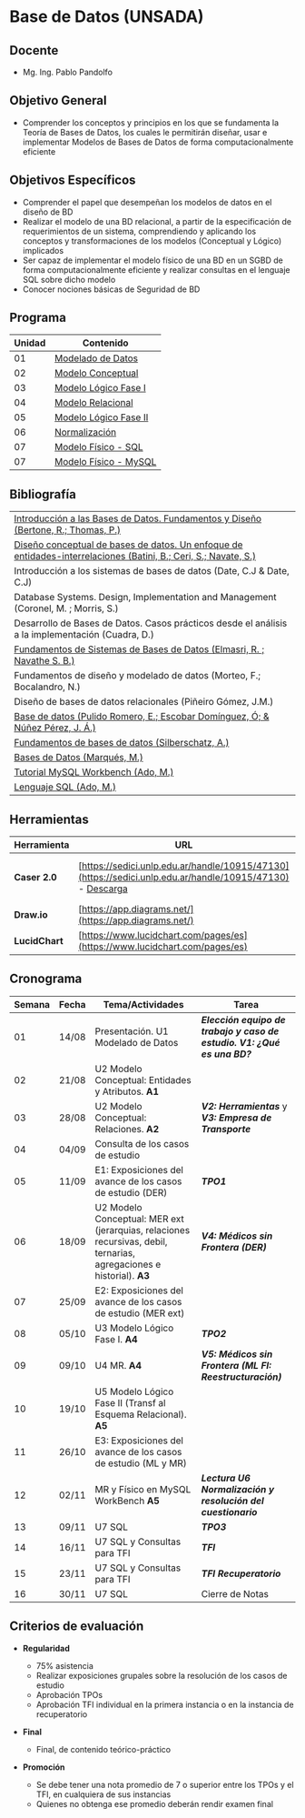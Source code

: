 # Base de Datos (UNSADA)

## Docente

* Mg. Ing. Pablo Pandolfo

## Objetivo General

* Comprender los conceptos y principios en los que se fundamenta la Teoría de Bases de Datos, los cuales le permitirán diseñar, usar e implementar Modelos de Bases de Datos de forma computacionalmente eficiente

## Objetivos Específicos

* Comprender el papel que desempeñan los modelos de datos en el diseño de BD
* Realizar el modelo de una BD relacional, a partir de la especificación de requerimientos de un sistema, comprendiendo y aplicando los conceptos y transformaciones de los modelos (Conceptual y Lógico) implicados
* Ser capaz de implementar el modelo físico de una BD en un SGBD de forma computacionalmente eficiente y realizar consultas en el lenguaje SQL sobre dicho modelo
* Conocer nociones básicas de Seguridad de BD

## Programa

| Unidad | Contenido |
| -- | -- |
| 01 | [Modelado de Datos](doc/C1-modelado-datos-contenido.md)      |
| 02 | [Modelo Conceptual](doc/C2-modelo-conceptual-contenido.md)   |
| 03 | [Modelo Lógico Fase I](doc/C3-modelo-logico-1-contenido.md)  |
| 04 | [Modelo Relacional](doc/C4-modelo-relacional-contenido.md)   |
| 05 | [Modelo Lógico Fase II](doc/C5-modelo-logico-2-contenido.md) |
| 06 | [Normalización](doc/C6-normalizacion-contenido.md)           |
| 07 | [Modelo Físico - SQL](doc/C7-modelo-fisico-sql-contenido.md) |
| 07 | [Modelo Físico - MySQL](doc/C8-modelo-fisico-mysql-contenido.md) |

## Bibliografía

||
| -- |
| [Introducción a las Bases de Datos. Fundamentos y Diseño (Bertone, R.; Thomas, P.)](biblio/introducción-a-las-bases-de-datos-bertone.pdf) |
| [Diseño conceptual de bases de datos. Un enfoque de entidades-interrelaciones (Batini, B.; Ceri, S.; Navate, S.)](biblio/diseño-conceptual-de-bases-de-datos-battini.pdf) |
| Introducción a los sistemas de bases de datos (Date, C.J & Date, C.J) |
| Database Systems. Design, Implementation and Management (Coronel, M. ; Morris, S.) |
| Desarrollo de Bases de Datos. Casos prácticos desde el análisis a la implementación (Cuadra, D.) |
| [Fundamentos de Sistemas de Bases de Datos (Elmasri, R. ; Navathe S. B.)](biblio/fundamentos-de-sistemas-de-bases-de-datos-elmasri-navathe.pdf) |
| Fundamentos de diseño y modelado de datos (Morteo, F.; Bocalandro, N.) |
| Diseño de bases de datos relacionales (Piñeiro Gómez, J.M.) |
| [Base de datos (Pulido Romero, E.; Escobar Domínguez, Ó; & Núñez Pérez, J. Á.)](https://elibro.net/es/lc/unsada/titulos/121283) |
| [Fundamentos de bases de datos (Silberschatz, A.)](biblio/fundamentos-de-bases-de-datos-silberschatz-korth-sudarshan.pdf) |
| [Bases de Datos (Marqués, M.)](biblio/bases-de-datos-mercedes-marquez.pdf) |
| [Tutorial MySQL Workbench (Ado, M.)](biblio/tutorial-mysql-workbench-ado.pdf) |
| [Lenguaje SQL (Ado, M.)](biblio/sql-ado.pdf) |

## Herramientas

| Herramienta | URL | Videos |
| -- | -- | -- |
| **Caser 2.0**  | [https://sedici.unlp.edu.ar/handle/10915/47130](https://sedici.unlp.edu.ar/handle/10915/47130) - [Descarga](https://drive.google.com/file/d/1pe6Xz2ORhuI_f5fnetR-NJSZozUBo0Qj/view) | [Video descarga](https://youtu.be/ZRT2XUGF-aI?si=njwLOP1A0xeVEC-Q) - [Video interface](https://youtu.be/EQcP8tRxxGY?si=Bp4AImVjQNWmjvE6) |
| **Draw.io**    | [https://app.diagrams.net/](https://app.diagrams.net/) | [Video](https://youtu.be/L_1mJ2OR_C8?si=NadO7hlMp1ldztjs) |
| **LucidChart** | [https://www.lucidchart.com/pages/es](https://www.lucidchart.com/pages/es) | [Video](https://www.youtube.com/watch?v=5csQ9Nrn53I) |

## Cronograma

| Semana | Fecha | Tema/Actividades | Tarea |
| -- | -- | -- | -- |
| 01 | 14/08 | Presentación. U1 Modelado de Datos | ***Elección equipo de trabajo y caso de estudio. V1: ¿Qué es una BD?*** |
| 02 | 21/08 | U2 Modelo Conceptual: Entidades y Atributos. **A1** | |
| 03 | 28/08 | U2 Modelo Conceptual: Relaciones. **A2** | ***V2: Herramientas*** y ***V3: Empresa de Transporte*** |
| 04 | 04/09 | Consulta de los casos de estudio |  |
| 05 | 11/09 | E1: Exposiciones del avance de los casos de estudio (DER) | ***TPO1*** |
| 06 | 18/09 | U2 Modelo Conceptual: MER ext (jerarquias, relaciones recursivas, debil, ternarias, agregaciones e historial). **A3** | ***V4: Médicos sin Frontera (DER)*** |
| 07 | 25/09 | E2: Exposiciones del avance de los casos de estudio (MER ext) | |
| 08 | 05/10 | U3 Modelo Lógico Fase I. **A4**  | ***TPO2*** |
| 09 | 09/10 | U4 MR. **A4** | ***V5: Médicos sin Frontera (ML FI: Reestructuración)*** |
| 10 | 19/10 | U5 Modelo Lógico Fase II (Transf al Esquema Relacional). **A5** | |
| 11 | 26/10 | E3: Exposiciones del avance de los casos de estudio (ML y MR) | |
| 12 | 02/11 | MR y Físico en MySQL WorkBench **A5** |  ***Lectura U6 Normalización y resolución del cuestionario*** |
| 13 | 09/11 | U7 SQL | ***TPO3*** |
| 14 | 16/11 | U7 SQL y Consultas para TFI | ***TFI*** |
| 15 | 23/11 | U7 SQL y Consultas para TFI | ***TFI Recuperatorio*** |
| 16 | 30/11 | U7 SQL | Cierre de Notas |

## Criterios de evaluación

* **Regularidad**
  * 75% asistencia
  * Realizar exposiciones grupales sobre la resolución de los casos de estudio
  * Aprobación TPOs
  * Aprobación TFI individual en la primera instancia o en la instancia de recuperatorio

* **Final**
  * Final, de contenido teórico-práctico

* **Promoción**
  * Se debe tener una nota promedio de 7 o superior entre los TPOs y el TFI, en cualquiera de sus instancias
  * Quienes no obtenga ese promedio deberán rendir examen final
